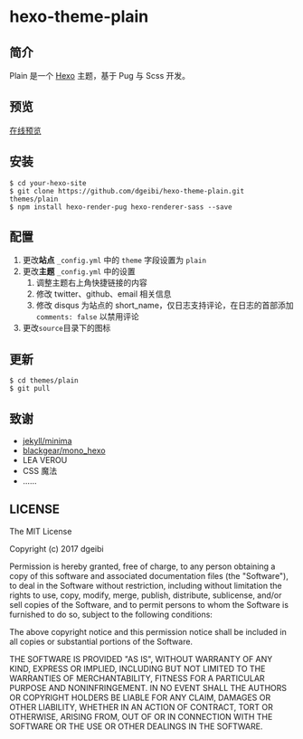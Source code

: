 # hexo-theme-plain

## 简介

Plain 是一个 [Hexo](https://hexo.io) 主题，基于 Pug 与 Scss 开发。

## 预览

[在线预览](https://blog.dgeibi.xyz)

## 安装

    $ cd your-hexo-site
    $ git clone https://github.com/dgeibi/hexo-theme-plain.git themes/plain
    $ npm install hexo-render-pug hexo-renderer-sass --save

## 配置

1. 更改**站点** `_config.yml` 中的 `theme` 字段设置为 `plain`
2. 更改**主题** `_config.yml` 中的设置
    1. 调整主题右上角快捷链接的内容
    2. 修改 twitter、github、email 相关信息
    3. 修改 disqus 为站点的 short_name，仅日志支持评论，在日志的首部添加 `comments: false` 以禁用评论
4. 更改`source`目录下的图标

## 更新

    $ cd themes/plain
    $ git pull

## 致谢

* [jekyll/minima](https://github.com/jekyll/minima)
* [blackgear/mono_hexo](https://github.com/blackgear/mono_hexo)
* LEA VEROU
* CSS 魔法
* ……

## LICENSE

The MIT License

Copyright (c) 2017 dgeibi

Permission is hereby granted, free of charge, to any person obtaining a copy
of this software and associated documentation files (the "Software"), to deal
in the Software without restriction, including without limitation the rights
to use, copy, modify, merge, publish, distribute, sublicense, and/or sell
copies of the Software, and to permit persons to whom the Software is
furnished to do so, subject to the following conditions:

The above copyright notice and this permission notice shall be included in
all copies or substantial portions of the Software.

THE SOFTWARE IS PROVIDED "AS IS", WITHOUT WARRANTY OF ANY KIND, EXPRESS OR
IMPLIED, INCLUDING BUT NOT LIMITED TO THE WARRANTIES OF MERCHANTABILITY,
FITNESS FOR A PARTICULAR PURPOSE AND NONINFRINGEMENT. IN NO EVENT SHALL THE
AUTHORS OR COPYRIGHT HOLDERS BE LIABLE FOR ANY CLAIM, DAMAGES OR OTHER
LIABILITY, WHETHER IN AN ACTION OF CONTRACT, TORT OR OTHERWISE, ARISING FROM,
OUT OF OR IN CONNECTION WITH THE SOFTWARE OR THE USE OR OTHER DEALINGS IN
THE SOFTWARE.
